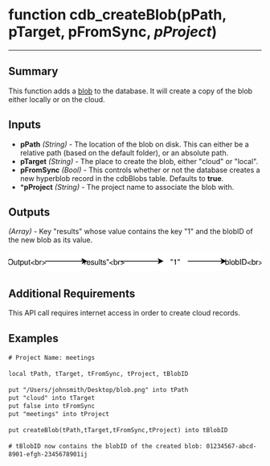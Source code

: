 # function cdb_createBlob(pPath, pTarget, pFromSync, *pProject*)
---
## Summary
This function adds a [blob](https://en.wikipedia.org/wiki/Binary_large_object) to the database. It will create a copy of the blob either locally or on the cloud.

## Inputs
* **pPath** *(String)* - The location of the blob on disk. This can either be a relative path (based on the default folder), or an absolute path.
* **pTarget** *(String)* - The place to create the blob, either "cloud" or "local".
* **pFromSync** *(Bool)* - This controls whether or not the database creates a new hyperblob record in the cdbBlobs table. Defaults to **true**.
* \***pProject** *(String)* - The project name to associate the blob with.

## Outputs
*(Array)* - Key "results" whose value contains the key "1" and the blobID of the new blob as its value.

![CreateBlobOutput](images/CreateBlobOutput.svg)

## Additional Requirements
This API call requires internet access in order to create cloud records.

## Examples 
```livecodeserver
# Project Name: meetings

local tPath, tTarget, tFromSync, tProject, tBlobID

put "/Users/johnsmith/Desktop/blob.png" into tPath
put "cloud" into tTarget
put false into tFromSync
put "meetings" into tProject

put createBlob(tPath,tTarget,tFromSync,tProject) into tBlobID

# tBlobID now contains the blobID of the created blob: 01234567-abcd-8901-efgh-2345678901ij
```